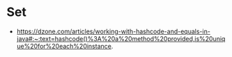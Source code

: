 # Set

- https://dzone.com/articles/working-with-hashcode-and-equals-in-java#:~:text=hashcode()%3A%20a%20method%20provided,is%20unique%20for%20each%20instance.
